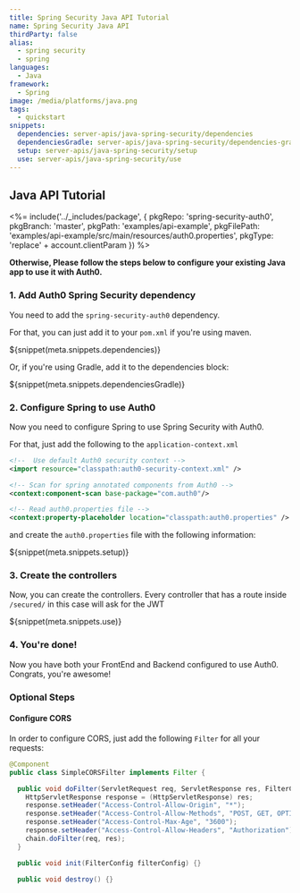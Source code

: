 ```yaml
---
title: Spring Security Java API Tutorial
name: Spring Security Java API
thirdParty: false
alias:
  - spring security
  - spring
languages:
  - Java
framework:
  - Spring
image: /media/platforms/java.png
tags:
  - quickstart
snippets:
  dependencies: server-apis/java-spring-security/dependencies
  dependenciesGradle: server-apis/java-spring-security/dependencies-gradle
  setup: server-apis/java-spring-security/setup
  use: server-apis/java-spring-security/use
---
```


## Java API Tutorial

<%= include('../_includes/package', {
  pkgRepo: 'spring-security-auth0',
  pkgBranch: 'master',
  pkgPath: 'examples/api-example',
  pkgFilePath: 'examples/api-example/src/main/resources/auth0.properties',
  pkgType: 'replace' + account.clientParam
}) %>

**Otherwise, Please follow the steps below to configure your existing Java app to use it with Auth0.**

### 1. Add Auth0 Spring Security dependency

You need to add the `spring-security-auth0` dependency.

For that, you can just add it to your `pom.xml` if you're using maven.

${snippet(meta.snippets.dependencies)}

Or, if you're using Gradle, add it to the dependencies block:

${snippet(meta.snippets.dependenciesGradle)}

### 2. Configure Spring to use Auth0

Now you need to configure Spring to use Spring Security with Auth0.

For that, just add the following to the `application-context.xml`

```xml
<!--  Use default Auth0 security context -->
<import resource="classpath:auth0-security-context.xml" />

<!-- Scan for spring annotated components from Auth0 -->
<context:component-scan base-package="com.auth0"/>

<!-- Read auth0.properties file -->
<context:property-placeholder location="classpath:auth0.properties" />
```

and create the `auth0.properties` file with the following information:

${snippet(meta.snippets.setup)}

### 3. Create the controllers

Now, you can create the controllers. Every controller that has a route inside `/secured/` in this case will ask for the JWT

${snippet(meta.snippets.use)}

### 4. You're done!

Now you have both your FrontEnd and Backend configured to use Auth0. Congrats, you're awesome!

### Optional Steps
#### Configure CORS

In order to configure CORS, just add the following `Filter` for all your requests:

```java
@Component
public class SimpleCORSFilter implements Filter {

  public void doFilter(ServletRequest req, ServletResponse res, FilterChain chain) throws IOException, ServletException {
    HttpServletResponse response = (HttpServletResponse) res;
    response.setHeader("Access-Control-Allow-Origin", "*");
    response.setHeader("Access-Control-Allow-Methods", "POST, GET, OPTIONS, DELETE");
    response.setHeader("Access-Control-Max-Age", "3600");
    response.setHeader("Access-Control-Allow-Headers", "Authorization");
    chain.doFilter(req, res);
  }

  public void init(FilterConfig filterConfig) {}

  public void destroy() {}
```

